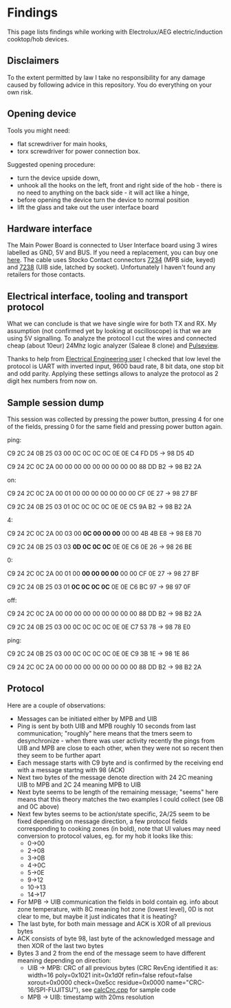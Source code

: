 # Findings
This page lists findings while working with Electrolux/AEG electric/induction cooktop/hob devices.

## Disclaimers
To the extent permitted by law I take no responsibility for any damage caused by following advice in this repository. You do everything on your own risk.

## Opening device
Tools you might need:
 * flat screwdriver for main hooks,
 * torx screwdriver for power connection box.

Suggested opening procedure:
 * turn the device upside down,
 * unhook all the hooks on the left, front and right side of the hob - there is no need to anything on the back side - it will act like a hinge,
 * before opening the device turn the device to normal position
 * lift the glass and take out the user interface board

## Hardware interface
The Main Power Board is connected to User Interface board using 3 wires labelled as GND, 5V and BUS. If you need a replacement, you can buy one [here](https://north.pl/karta/wiazka-kabli-do-plyty-indukcyjnej-do-electrolux-civ634-nk4,7EK-0E-C2M2-S0M.html). The cable uses Stocko Contact connectors [7234](https://www.stocko-contact.com/en/products-connector-system-pitch-2.5-mm-eco-tronic-mf-7234.php) (MPB side, keyed) and [7238](https://www.stocko-contact.com/en/products-connector-system-pitch-2.5-mm-eco-tronic-mf-7238.php) (UIB side, latched by socket). Unfortunately I haven't found any retailers for those contacts.

## Electrical interface, tooling and transport protocol
What we can conclude is that we have single wire for both TX and RX. My assumption (not confirmed yet by looking at oscilloscope) is that we are using 5V signalling. To analyze the protocol I cut the wires and connected cheap (about 10eur) 24Mhz logic analyzer (Saleae 8 clone) and [Pulseview](https://sigrok.org/wiki/PulseView).

Thanks to help from [Electrical Engineering user](https://electronics.stackexchange.com/questions/733542/tool-for-protocol-analysis) I checked that low level the protocol is UART with inverted input, 9600 baud rate, 8 bit data, one stop bit and odd parity. Applying these settings allows to analyze the protocol as 2 digit hex numbers from now on.

## Sample session dump
This session was collected by pressing the power button, pressing 4 for one of the fields, pressing 0 for the same field and pressing power button again.

ping:

C9 2C 24 0B 25 03 00 0C 0C 0C 0C 0E 0E C4 FD D5 -> 98 D5 4D

C9 24 2C 0C 2A 00 00 00 00 00 00 00 00 00 88 DD B2 -> 98 B2 2A

on:

C9 24 2C 0C 2A 00 01 00 00 00 00 00 00 00 CF 0E 27 -> 98 27 BF

C9 2C 24 0B 25 03 01 0C 0C 0C 0C 0E 0E C5 9A B2 -> 98 B2 2A

4:

C9 24 2C 0C 2A 00 03 00 **0C 00 00 00** 00 00 4B 4B E8 -> 98 E8 70

C9 2C 24 0B 25 03 03 **0D 0C 0C 0C** 0E 0E C6 0E 26 -> 98 26 BE

0:

C9 24 2C 0C 2A 00 01 00 **00 00 00 00** 00 00 CF 0E 27 -> 98 27 BF

C9 2C 24 0B 25 03 01 **0C 0C 0C 0C** 0E 0E C6 BC 97 -> 98 97 0F

off:

C9 24 2C 0C 2A 00 00 00 00 00 00 00 00 00 88 DD B2 -> 98 B2 2A

C9 2C 24 0B 25 03 00 0C 0C 0C 0C 0E 0E C7 53 78 -> 98 78 E0

ping:

C9 2C 24 0B 25 03 00 0C 0C 0C 0C 0E 0E C9 3B 1E -> 98 1E 86

C9 24 2C 0C 2A 00 00 00 00 00 00 00 00 00 88 DD B2 -> 98 B2 2A

## Protocol
Here are a couple of observations:
 * Messages can be initiated either by MPB and UIB
 * Ping is sent by both UIB and MPB roughly 10 seconds from last communication; "roughly" here means that the tmers seem to desynchronize - when there was user activity recently the pings from UIB and MPB are close to each other, when they were not so recent then they seem to be further apart
 * Each message starts with C9 byte and is confirmed by the receiving end with a message startng with 98 (ACK)
 * Next two bytes of the message denote direction with 24 2C meaning UIB to MPB and 2C 24 meaning MPB to UIB
 * Next byte seems to be length of the remaining message; "seems" here means that this theory matches the two examples I could collect (see 0B and 0C above)
 * Next few bytes seems to be action/state specific, 2A/25 seem to be fixed depending on message direction, a few protocol fields corresponding to cooking zones (in bold), note that UI values may need conversion to protocol values, eg. for my hob it looks like this:
   * 0->00
   * 2->08
   * 3->0B
   * 4->0C
   * 5->0E
   * 9->12
   * 10->13
   * 14->17
 * For MPB -> UIB communication the fields in bold contain eg. info about zone temperature, with 8C meaning hot zone (lowest level), 0D is not clear to me, but maybe it just indicates that it is heating?
 * The last byte, for both main message and ACK is XOR of all previous bytes
 * ACK consists of byte 98, last byte of the acknowledged message and then XOR of the last two bytes
 * Bytes 3 and 2 from the end of the message seem to have different meaning depending on direction:
   * UIB -> MPB: CRC of all previous bytes (CRC RevEng identified it as: width=16  poly=0x1021  init=0x1d0f  refin=false  refout=false  xorout=0x0000  check=0xe5cc  residue=0x0000  name="CRC-16/SPI-FUJITSU"), see [calcCrc.cpp](calcCrc.cpp) for sample code
   * MPB -> UIB: timestamp with 20ms resolution
 
